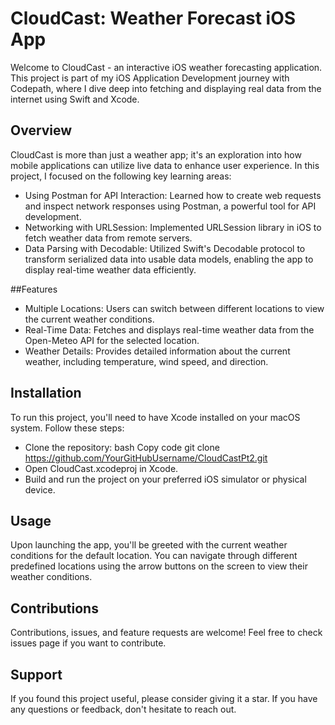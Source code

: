 # CloudCast: Weather Forecast iOS App
Welcome to CloudCast - an interactive iOS weather forecasting application. This project is part of my iOS Application Development journey with Codepath, where I dive deep into fetching and displaying real data from the internet using Swift and Xcode.

## Overview
CloudCast is more than just a weather app; it's an exploration into how mobile applications can utilize live data to enhance user experience. In this project, I focused on the following key learning areas:

* Using Postman for API Interaction: Learned how to create web requests and inspect network responses using Postman, a powerful tool for API development.
* Networking with URLSession: Implemented URLSession library in iOS to fetch weather data from remote servers.
* Data Parsing with Decodable: Utilized Swift's Decodable protocol to transform serialized data into usable data models, enabling the app to display real-time weather data efficiently.

##Features
* Multiple Locations: Users can switch between different locations to view the current weather conditions.
* Real-Time Data: Fetches and displays real-time weather data from the Open-Meteo API for the selected location.
* Weather Details: Provides detailed information about the current weather, including temperature, wind speed, and direction.

## Installation
To run this project, you'll need to have Xcode installed on your macOS system. Follow these steps:

* Clone the repository:
bash
Copy code
git clone https://github.com/YourGitHubUsername/CloudCastPt2.git
* Open CloudCast.xcodeproj in Xcode.
* Build and run the project on your preferred iOS simulator or physical device.

## Usage
Upon launching the app, you'll be greeted with the current weather conditions for the default location. You can navigate through different predefined locations using the arrow buttons on the screen to view their weather conditions.

## Contributions
Contributions, issues, and feature requests are welcome! Feel free to check issues page if you want to contribute.

## Support
If you found this project useful, please consider giving it a star. If you have any questions or feedback, don't hesitate to reach out.


